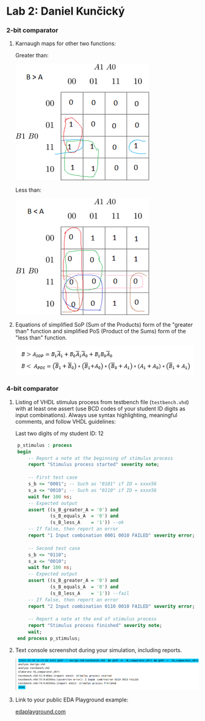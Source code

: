 # Lab 2: Daniel Kunčický

### 2-bit comparator

1. Karnaugh maps for other two functions:

   Greater than:

   ![K-maps](images/kmap_greater.png)

   Less than:

   ![K-maps](images/kmap_less.png)

2. Equations of simplified SoP (Sum of the Products) form of the "greater than" function and simplified PoS (Product of the Sums) form of the "less than" function.

   ![Logic functions](images/comparator_min.png)

### 4-bit comparator

1. Listing of VHDL stimulus process from testbench file (`testbench.vhd`) with at least one assert (use BCD codes of your student ID digits as input combinations). Always use syntax highlighting, meaningful comments, and follow VHDL guidelines:

   Last two digits of my student ID: 12

```vhdl
    p_stimulus : process
    begin
        -- Report a note at the beginning of stimulus process
        report "Stimulus process started" severity note;

        -- First test case
        s_b <= "0001"; -- Such as "0101" if ID = xxxx56
        s_a <= "0010"; -- Such as "0110" if ID = xxxx56
        wait for 100 ns;
        -- Expected output
        assert ((s_B_greater_A = '0') and
                (s_B_equals_A  = '0') and
                (s_B_less_A    = '1')) --ok
        -- If false, then report an error
        report "1 Input combination 0001 0010 FAILED" severity error;

        -- Second test case
        s_b <= "0110";
        s_a <= "0010";
        wait for 100 ns;
        -- Expected output
        assert ((s_B_greater_A = '0') and 
                (s_B_equals_A  = '0') and
                (s_B_less_A    = '1')) --fail
        -- If false, then report an error
        report "2 Input combination 0110 0010 FAILED" severity error;

        -- Report a note at the end of stimulus process
        report "Stimulus process finished" severity note;
        wait;
    end process p_stimulus;
```

2. Text console screenshot during your simulation, including reports.

   ![your figure](images/eda_console.PNG)

3. Link to your public EDA Playground example:

   [edaplayground.com](https://www.edaplayground.com/x/D8fn)
